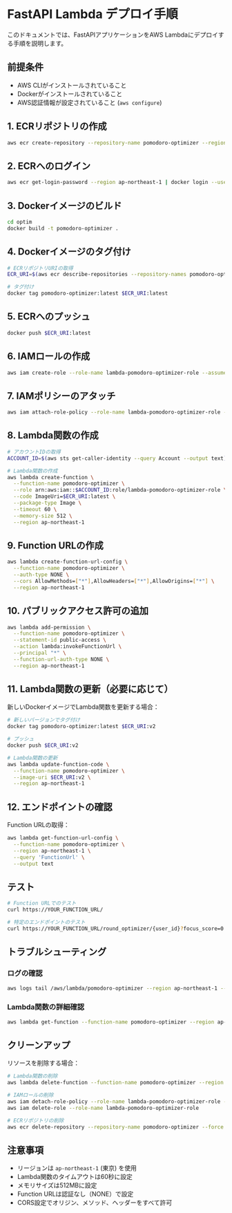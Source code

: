 # FastAPI Lambda デプロイ手順

このドキュメントでは、FastAPIアプリケーションをAWS Lambdaにデプロイする手順を説明します。

## 前提条件

- AWS CLIがインストールされていること
- Dockerがインストールされていること
- AWS認証情報が設定されていること (`aws configure`)

## 1. ECRリポジトリの作成

```bash
aws ecr create-repository --repository-name pomodoro-optimizer --region ap-northeast-1
```

## 2. ECRへのログイン

```bash
aws ecr get-login-password --region ap-northeast-1 | docker login --username AWS --password-stdin $(aws sts get-caller-identity --query Account --output text).dkr.ecr.ap-northeast-1.amazonaws.com
```

## 3. Dockerイメージのビルド

```bash
cd optim
docker build -t pomodoro-optimizer .
```

## 4. Dockerイメージのタグ付け

```bash
# ECRリポジトリURIの取得
ECR_URI=$(aws ecr describe-repositories --repository-names pomodoro-optimizer --region ap-northeast-1 --query 'repositories[0].repositoryUri' --output text)

# タグ付け
docker tag pomodoro-optimizer:latest $ECR_URI:latest
```

## 5. ECRへのプッシュ

```bash
docker push $ECR_URI:latest
```

## 6. IAMロールの作成

```bash
aws iam create-role --role-name lambda-pomodoro-optimizer-role --assume-role-policy-document '{"Version":"2012-10-17","Statement":[{"Effect":"Allow","Principal":{"Service":"lambda.amazonaws.com"},"Action":"sts:AssumeRole"}]}'
```

## 7. IAMポリシーのアタッチ

```bash
aws iam attach-role-policy --role-name lambda-pomodoro-optimizer-role --policy-arn arn:aws:iam::aws:policy/service-role/AWSLambdaBasicExecutionRole
```

## 8. Lambda関数の作成

```bash
# アカウントIDの取得
ACCOUNT_ID=$(aws sts get-caller-identity --query Account --output text)

# Lambda関数の作成
aws lambda create-function \
  --function-name pomodoro-optimizer \
  --role arn:aws:iam::$ACCOUNT_ID:role/lambda-pomodoro-optimizer-role \
  --code ImageUri=$ECR_URI:latest \
  --package-type Image \
  --timeout 60 \
  --memory-size 512 \
  --region ap-northeast-1
```

## 9. Function URLの作成

```bash
aws lambda create-function-url-config \
  --function-name pomodoro-optimizer \
  --auth-type NONE \
  --cors AllowMethods=["*"],AllowHeaders=["*"],AllowOrigins=["*"] \
  --region ap-northeast-1
```

## 10. パブリックアクセス許可の追加

```bash
aws lambda add-permission \
  --function-name pomodoro-optimizer \
  --statement-id public-access \
  --action lambda:invokeFunctionUrl \
  --principal "*" \
  --function-url-auth-type NONE \
  --region ap-northeast-1
```

## 11. Lambda関数の更新（必要に応じて）

新しいDockerイメージでLambda関数を更新する場合：

```bash
# 新しいバージョンでタグ付け
docker tag pomodoro-optimizer:latest $ECR_URI:v2

# プッシュ
docker push $ECR_URI:v2

# Lambda関数の更新
aws lambda update-function-code \
  --function-name pomodoro-optimizer \
  --image-uri $ECR_URI:v2 \
  --region ap-northeast-1
```

## 12. エンドポイントの確認

Function URLの取得：

```bash
aws lambda get-function-url-config \
  --function-name pomodoro-optimizer \
  --region ap-northeast-1 \
  --query 'FunctionUrl' \
  --output text
```

## テスト

```bash
# Function URLでのテスト
curl https://YOUR_FUNCTION_URL/

# 特定のエンドポイントのテスト
curl https://YOUR_FUNCTION_URL/round_optimizer/{user_id}?focus_score=0.8
```

## トラブルシューティング

### ログの確認

```bash
aws logs tail /aws/lambda/pomodoro-optimizer --region ap-northeast-1 --follow
```

### Lambda関数の詳細確認

```bash
aws lambda get-function --function-name pomodoro-optimizer --region ap-northeast-1
```

## クリーンアップ

リソースを削除する場合：

```bash
# Lambda関数の削除
aws lambda delete-function --function-name pomodoro-optimizer --region ap-northeast-1

# IAMロールの削除
aws iam detach-role-policy --role-name lambda-pomodoro-optimizer-role --policy-arn arn:aws:iam::aws:policy/service-role/AWSLambdaBasicExecutionRole
aws iam delete-role --role-name lambda-pomodoro-optimizer-role

# ECRリポジトリの削除
aws ecr delete-repository --repository-name pomodoro-optimizer --force --region ap-northeast-1
```

## 注意事項

- リージョンは `ap-northeast-1` (東京) を使用
- Lambda関数のタイムアウトは60秒に設定
- メモリサイズは512MBに設定
- Function URLは認証なし（NONE）で設定
- CORS設定でオリジン、メソッド、ヘッダーをすべて許可
